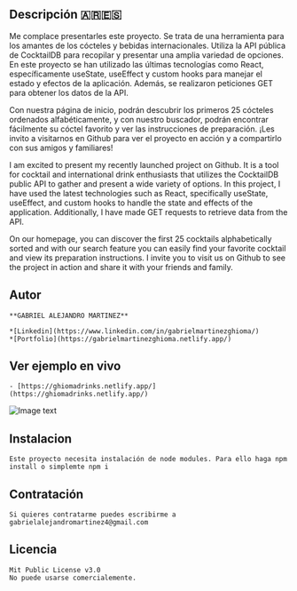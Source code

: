 ## Descripción  🇦🇷🇪🇸

  Me complace presentarles este proyecto. Se trata de una herramienta para los amantes de los cócteles y bebidas internacionales. Utiliza la API pública de CocktailDB para recopilar y presentar una amplia variedad de opciones. En este proyecto se han utilizado las últimas tecnologías como React, específicamente useState, useEffect y custom hooks para manejar el estado y efectos de la aplicación. Además, se realizaron peticiones GET para obtener los datos de la API.

  Con nuestra página de inicio, podrán descubrir los primeros 25 cócteles ordenados alfabéticamente, y con nuestro buscador, podrán encontrar fácilmente su cóctel favorito y ver las instrucciones de preparación. ¡Les invito a visitarnos en Github para ver el proyecto en acción y a compartirlo con sus amigos y familiares!



  I am excited to present my recently launched project on Github. It is a tool for cocktail and international drink enthusiasts that utilizes the CocktailDB public API to gather and present a wide variety of options. In this project, I have used the latest technologies such as React, specifically useState, useEffect, and custom hooks to handle the state and effects of the application. Additionally, I have made GET requests to retrieve data from the API.

  On our homepage, you can discover the first 25 cocktails alphabetically sorted and with our search feature you can easily find your favorite cocktail and view its preparation instructions. I invite you to visit us on Github to see the project in action and share it with your friends and family.

## Autor 

	**GABRIEL ALEJANDRO MARTINEZ**

	*[Linkedin](https://www.linkedin.com/in/gabrielmartinezghioma/)
	*[Portfolio](https://gabrielmartinezghioma.netlify.app/)

## Ver ejemplo en vivo

	- [https://ghiomadrinks.netlify.app/](https://ghiomadrinks.netlify.app/)
![Image text](https://github.com/gabrielmartinezghioma/ReactAcademloWoork2/blob/main/public/screen.png)

## Instalacion 

	Este proyecto necesita instalación de node modules. Para ello haga npm install o simplemte npm i 

## Contratación 
	Si quieres contratarme puedes escribirme a gabrielalejandromartinez4@gmail.com

## Licencia

	Mit Public License v3.0
	No puede usarse comercialemente.